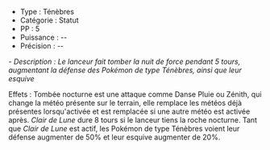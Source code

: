 
- Type : Ténèbres
- Catégorie : Statut
- PP : 5
- Puissance : --
- Précision : --

*- Description :*
*Le lanceur fait tomber la nuit de force pendant 5 tours, augmentant la défense des Pokémon de type Ténèbres, ainsi que leur esquive*

Effets :
Tombée nocturne est une attaque comme Danse Pluie ou Zénith, qui change la météo présente sur le terrain, elle remplace les météos déjà présentes lorsqu'activée et est remplacée si une autre météo est activée après. *Clair de Lune* dure 8 tours si le lanceur tiens la roche nocturne. Tant que *Clair de Lune* est actif, les Pokémon de type Ténèbres voient leur défense augmenter de 50% et leur esquive augmenter de 20%.
